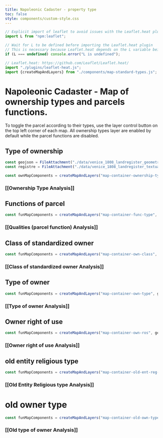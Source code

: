 ```yaml
---
title: Napoleonic Cadaster - property type
toc: false
style: components/custom-style.css
---
```


```js
// Explicit import of leaflet to avoid issues with the Leaflet.heat plugin
import L from "npm:leaflet";
```

```js
// Wait for L to be defined before importing the Leaflet.heat plugin
// This is necessary because Leaflet.heat depends on the L variable being defined
if (L === undefined) console.error("L is undefined");

// Leaflet.heat: https://github.com/Leaflet/Leaflet.heat/
import "./plugins/leaflet-heat.js";
import {createMapAndLayers} from "./components/map-standard-types.js";
```

# Napoleonic Cadaster - Map of ownership types and parcels functions.
To toggle the parcel according to their types, use the layer control button on the top left corner of each map. All ownership types layer are enabled by default while the parcel functions are disabled.

## Type of ownership

```js
const geojson = FileAttachment("./data/venice_1808_landregister_geometries.geojson").json();
const registre = FileAttachment("./data/venice_1808_landregister_textual_entries.json").json();
```

<div id="map-container-ownership-type" class="map-component"></div>

```js
const ownMapComponents = createMapAndLayers("map-container-ownership-type", geojson, registre, 'ownership_types_en', true);
```


### [[Ownership Type Analysis]]


## Functions of parcel
<div id="map-container-func-type" class="map-component"></div>

```js
const funMapComponents = createMapAndLayers("map-container-func-type", geojson, registre, 'qualities_en', false);
```

### [[Qualities (parcel function) Analysis]]


## Class of standardized owner
<div id="map-container-own-class" class="map-component"></div>

```js
const funMapComponents = createMapAndLayers("map-container-own-class", geojson, registre, 'owner_standardised_class', true);
```

### [[Class of standardized owner Analysis]]

## Type of owner
<div id="map-container-own-type" class="map-component"></div>

```js
const funMapComponents = createMapAndLayers("map-container-own-type", geojson, registre, 'owner_type_en', true);
```

### [[Type of owner Analysis]]

## Owner right of use
<div id="map-container-own-ros" class="map-component"></div>

```js
const funMapComponents = createMapAndLayers("map-container-own-ros", geojson, registre, 'owner_right_of_use_en', false);
```

### [[Owner right of use Analysis]]


## old entity religious type
<div id="map-container-old-ent-reg-type" class="map-component"></div>

```js
const funMapComponents = createMapAndLayers("map-container-old-ent-reg-type", geojson, registre, 'old_religious_entity_type_en', true);
```


### [[Old Entity Religious type Analysis]]

# old owner type

<div id="map-container-old-own-type" class="map-component"></div>

```js
const funMapComponents = createMapAndLayers("map-container-old-own-type", geojson, registre, 'old_owner_type_en', true);
```


### [[Old type of owner Analysis]]